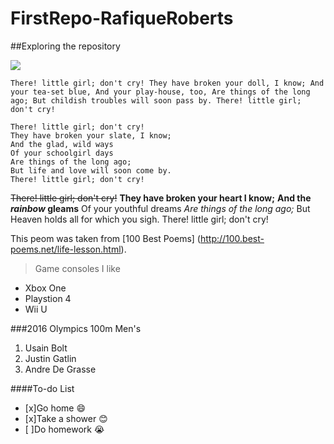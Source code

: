 # FirstRepo-RafiqueRoberts
##Exploring the repository

![](http://10bestquotes.com/wp-content/uploads/2016/06/Little-girl-.jpg)

`There! little girl; don't cry!
They have broken your doll, I know;
And your tea-set blue,
And your play-house, too,
Are things of the long ago;
But childish troubles will soon pass by.
There! little girl; don't cry!`

```
There! little girl; don't cry!
They have broken your slate, I know;
And the glad, wild ways
Of your schoolgirl days
Are things of the long ago;
But life and love will soon come by.
There! little girl; don't cry!
```


~~There! little girl; don't cry!~~
**They have broken your heart I know;**
**And the _rainbow_ gleams**
Of your youthful dreams
*Are things of the long ago;*
But Heaven holds all for which you sigh.
There! little girl; don't cry!


This peom was taken from [100 Best Poems] (http://100.best-poems.net/life-lesson.html).

>Game consoles I like

- Xbox One
- Playstion 4
- Wii U

###2016 Olympics 100m Men's

1. Usain Bolt
2. Justin Gatlin
3. Andre De Grasse


####To-do List

- [x]Go home :smile:
- [x]Take a shower :blush:
- [ ]Do homework :sob:
